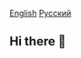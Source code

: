 [English](https://translate.google.com/translate?hl=en&sl=auto&tl=en&u=https://github.com/username/username)
[Русский](https://translate.google.com/translate?hl=ru&sl=auto&tl=ru&u=https://github.com/username/username)

## Hi there 👋

<!--
**Flam7060/Flam7060** is a ✨ _special_ ✨ repository because its `README.md` (this file) appears on your GitHub profile.

Here are some ideas to get you started:

- 🔭 I’m currently working on ...
- 🌱 I’m currently learning ...
- 👯 I’m looking to collaborate on ...
- 🤔 I’m looking for help with ...
- 💬 Ask me about ...
- 📫 How to reach me: ...
- 😄 Pronouns: ...
- ⚡ Fun fact: ...
-->
